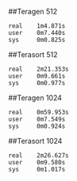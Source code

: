 
##Teragen 512
```
real    1m4.871s
user    0m7.440s
sys     0m0.825s
```

##Terasort 512
```
real    2m21.353s
user    0m9.661s
sys     0m0.977s
```


##Teragen 1024
```
real    0m59.953s
user    0m7.549s
sys     0m0.924s
```

##Terasort 1024
```
real    2m26.627s
user    0m9.580s
sys     0m1.017s
```


